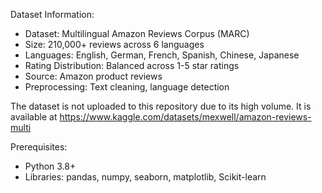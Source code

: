 Dataset Information:
- Dataset: Multilingual Amazon Reviews Corpus (MARC)
- Size: 210,000+ reviews across 6 languages
- Languages: English, German, French, Spanish, Chinese, Japanese
- Rating Distribution: Balanced across 1-5 star ratings
- Source: Amazon product reviews
- Preprocessing: Text cleaning, language detection

The dataset is not uploaded to this repository due to its high volume. It is available at https://www.kaggle.com/datasets/mexwell/amazon-reviews-multi

Prerequisites:
- Python 3.8+
- Libraries: pandas, numpy, seaborn, matplotlib, Scikit-learn
